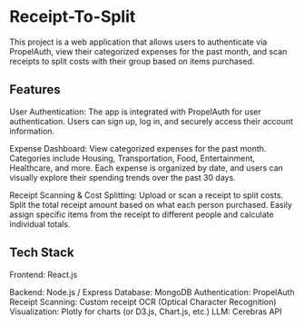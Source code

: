 # Receipt-To-Split
This project is a web application that allows users to authenticate via PropelAuth, view their categorized expenses for the past month, and scan receipts to split costs with their group based on items purchased.

## Features
User Authentication:
The app is integrated with PropelAuth for user authentication. Users can sign up, log in, and securely access their account information.

Expense Dashboard:
View categorized expenses for the past month.
Categories include Housing, Transportation, Food, Entertainment, Healthcare, and more.
Each expense is organized by date, and users can visually explore their spending trends over the past 30 days.

Receipt Scanning & Cost Splitting:
Upload or scan a receipt to split costs.
Split the total receipt amount based on what each person purchased.
Easily assign specific items from the receipt to different people and calculate individual totals.

## Tech Stack
Frontend: React.js

Backend: Node.js / Express
Database: MongoDB
Authentication: PropelAuth
Receipt Scanning: Custom receipt OCR (Optical Character Recognition)
Visualization: Plotly for charts (or D3.js, Chart.js, etc.)
LLM: Cerebras API
